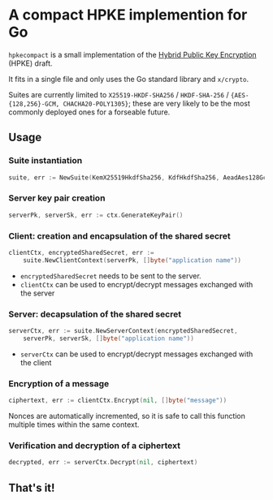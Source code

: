# A compact HPKE implemention for Go

`hpkecompact` is a small implementation of the [Hybrid Public Key Encryption](https://www.ietf.org/archive/id/draft-irtf-cfrg-hpke-06.html) (HPKE) draft.

It fits in a single file and only uses the Go standard library and `x/crypto`.

Suites are currently limited to `X25519-HKDF-SHA256` / `HKDF-SHA-256` / `{AES-{128,256}-GCM, CHACHA20-POLY1305}`; these are very likely to be the most commonly deployed ones for a forseable future.

## Usage

### Suite instantiation

```go
suite, err := NewSuite(KemX25519HkdfSha256, KdfHkdfSha256, AeadAes128Gcm)
```

### Server key pair creation

```go
serverPk, serverSk, err := ctx.GenerateKeyPair()
```

### Client: creation and encapsulation of the shared secret

```go
clientCtx, encryptedSharedSecret, err :=
    suite.NewClientContext(serverPk, []byte("application name"))
```

* `encryptedSharedSecret` needs to be sent to the server.
* `clientCtx` can be used to encrypt/decrypt messages exchanged with the server

### Server: decapsulation of the shared secret

```go
serverCtx, err := suite.NewServerContext(encryptedSharedSecret,
    serverPk, serverSk, []byte("application name"))
```

* `serverCtx` can be used to encrypt/decrypt messages exchanged with the client

### Encryption of a message

```go
ciphertext, err := clientCtx.Encrypt(nil, []byte("message"))
```

Nonces are automatically incremented, so it is safe to call this function multiple times within the same context.

### Verification and decryption of a ciphertext

```go
decrypted, err := serverCtx.Decrypt(nil, ciphertext)
```

## That's it!

